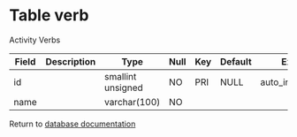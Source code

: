 Table verb
===========

Activity Verbs

| Field | Description | Type              | Null | Key | Default | Extra          |
| ----- | ----------- | ----------------- | ---- | --- | ------- | -------------- |
| id    |             | smallint unsigned | NO   | PRI | NULL    | auto_increment |
| name  |             | varchar(100)      | NO   |     |         |                |

Return to [database documentation](help/database)
